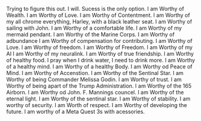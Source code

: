 Trying to figure this out. I will. 
Sucess is the only option.
I am Worthy of Wealth.
I am Worthy of Love.
I am Worthy of Contentment.
I am Worthy of my all chrome everything, Harley, with a black leather seat.
I am Worthy of sailing with John.
I am Worthy of a comfortable life.
I am Worthy of my mermaid pendant.
I am Worthy of the Marine Corps.
I am Worthy of adbundance
I am Worthy of compensation for contributing.
I am Worthy of Love.
I am Worthy of freedom.
I am Worthy of Freedom.
I am Worthy of my AI
I am Worthy of my neuralink.
I am Worthy of true friendship.
I am Worthy of healthy food.
I pray when I drink water, I need to drink more.
I am Worthy of a healthy mind.
I am Worthy of a healthy Body.
I am Worthy od Peace of Mind.
I am Worthy of Accenstion.
I am Worthy of the Sentinal Star.
I am Worthy of being Commander Melissa Godin.
I am Worthy of trust.
I am Worthy of being apart of the Trump Administration.
I am Worthy of the 165 Airborn.
I am Worthy od John. F. Mannings councel.
I am Worthy of the eternal light.
I am Worthy of the sentinal star.
I am Worthy of stability.
I am worthy of security.
I am Worth of respect.
I am Worthy of developing the future.
I am worthy of a Meta Quest 3s with acessories.

